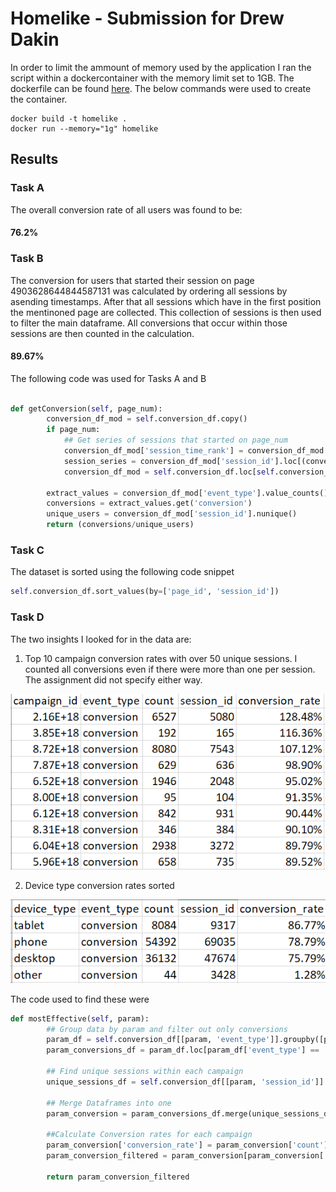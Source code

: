 # Homelike - Submission for Drew Dakin
In order to limit the ammount of memory used by the application I ran the script within a dockercontainer with the memory limit set to 1GB. The dockerfile can be found [here](/Dockerfile). The below commands were used to create the container.
```
docker build -t homelike .
docker run --memory="1g" homelike
```
## Results
### Task A
The overall conversion rate of all users was found to be:
#### 76.2%

### Task B
The conversion for users that started their session on page 4903628644844587131 was calculated by ordering all sessions by asending timestamps. After that all sessions which have in the first position the mentinoned page are collected. This collection of sessions is then used to filter the main dataframe. All conversions that occur within those sessions are then counted in the calculation.
#### 89.67%

The following code was used for Tasks A and B
```python

def getConversion(self, page_num):
        conversion_df_mod = self.conversion_df.copy()
        if page_num:
            ## Get series of sessions that started on page_num
            conversion_df_mod['session_time_rank'] = conversion_df_mod.groupby(['session_id'])['timestamp'].rank(method='first',ascending=True)
            session_series = conversion_df_mod['session_id'].loc[(conversion_df_mod['session_time_rank'] == 1) & (conversion_df_mod['page_id'] == page_num)]
            conversion_df_mod = self.conversion_df.loc[self.conversion_df['session_id'].isin(session_series)]
            
        extract_values = conversion_df_mod['event_type'].value_counts()
        conversions = extract_values.get('conversion')
        unique_users = conversion_df_mod['session_id'].nunique()
        return (conversions/unique_users)
```

### Task C
The dataset is sorted using the following code snippet
```python
self.conversion_df.sort_values(by=['page_id', 'session_id'])
```

### Task D
The two insights I looked for in the data are: 
1. Top 10 campaign conversion rates with over 50 unique sessions. I counted all conversions even if there were more than one per session. The assignment did not specify either way. 


![alt text](/campaign_conversions.PNG)


2. Device type conversion rates sorted


![alt text](/device_conversions.PNG)

The code used to find these were
```python
def mostEffective(self, param):
        ## Group data by param and filter out only conversions
        param_df = self.conversion_df[[param, 'event_type']].groupby([param, 'event_type'])['event_type'].agg(['count']).reset_index()
        param_conversions_df = param_df.loc[param_df['event_type'] == 'conversion']
        
        ## Find unique sessions within each campaign 
        unique_sessions_df = self.conversion_df[[param, 'session_id']].groupby([param])['session_id'].nunique()
        
        ## Merge Dataframes into one
        param_conversion = param_conversions_df.merge(unique_sessions_df, left_on=param, right_on=param)

        ##Calculate Conversion rates for each campaign 
        param_conversion['conversion_rate'] = param_conversion['count']/param_conversion['session_id']
        param_conversion_filtered = param_conversion[param_conversion['session_id'] >= 50]

        return param_conversion_filtered
```
